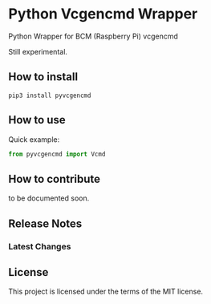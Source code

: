 # Python Vcgencmd Wrapper

Python Wrapper for BCM (Raspberry Pi) vcgencmd

Still experimental.

## How to install 
`pip3 install pyvcgencmd`  
## How to use   
Quick example:  
``` python
from pyvcgencmd import Vcmd
```

## How to contribute    
to be documented soon.  

## Release Notes    
### Latest Changes  


## License

This project is licensed under the terms of the MIT license.